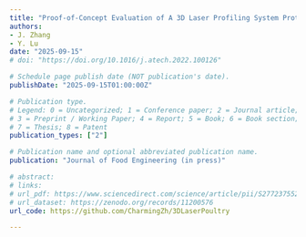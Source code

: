 ```yaml
---
title: "Proof-of-Concept Evaluation of A 3D Laser Profiling System Prototype for Real-Time Woody Breast Detection in Broiler Breast Fillets"
authors: 
- J. Zhang
- Y. Lu
date: "2025-09-15"
# doi: "https://doi.org/10.1016/j.atech.2022.100126"

# Schedule page publish date (NOT publication's date).
publishDate: "2025-09-15T01:00:00Z"

# Publication type.
# Legend: 0 = Uncategorized; 1 = Conference paper; 2 = Journal article;
# 3 = Preprint / Working Paper; 4 = Report; 5 = Book; 6 = Book section;
# 7 = Thesis; 8 = Patent
publication_types: ["2"]

# Publication name and optional abbreviated publication name.
publication: "Journal of Food Engineering (in press)"

# abstract: 
# links:
# url_pdf: https://www.sciencedirect.com/science/article/pii/S2772375524000789
# url_dataset: https://zenodo.org/records/11200576
url_code: https://github.com/CharmingZh/3DLaserPoultry

---
```

